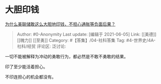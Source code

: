 # 大胆印钱
[为什么美联储敢这么大胆地印钱，不担心通胀等负面后果？](https://www.zhihu.com/question/387385539/answer/1923830511)

> Author: #0-Anonymity
> Last update: [编辑于 2021-06-05]
> Link: [[美德]] [[魄力]] [[至勇]]
> Category: #【答集】/04-社科答集
> Tag: #4-世界史/4A-社科/经贸
> 评论区:
> 泛讨论:

一切不能被解释为冲动的勇敢行为，都必然是不敢不勇敢的结果。

印了至少能活着担心。

不印连担心的机会都没有。
